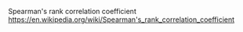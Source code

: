 Spearman's rank correlation coefficient
https://en.wikipedia.org/wiki/Spearman's_rank_correlation_coefficient
